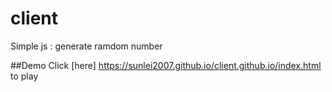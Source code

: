 # client
Simple js : generate ramdom number

##Demo
Click [here] https://sunlei2007.github.io/client.github.io/index.html to play 